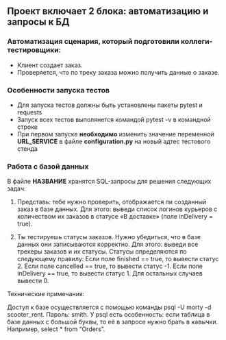 ﻿## Проект включает 2 блока: автоматизацию и запросы к БД
### Автоматизация сценария, который подготовили коллеги-тестировщики:
- Клиент создает заказ.
- Проверяется, что по треку заказа можно получить данные о заказе.

### Особенности запуска тестов
- Для запуска тестов должны быть установлены пакеты pytest и requests
- Запуск всех тестов выполянется командой pytest -v в командной строке
- При первом запуске __необходимо__ изменить значение переменной __URL_SERVICE__ в файле __configuration.py__ 
на новый адтес тестового стенда

### Работа с базой данных

В файле __НАЗВАНИЕ__ хранятся SQL-запросы для решения следующих задач:
1. Представь: тебе нужно проверить, отображается ли созданный заказ в базе данных.
Для этого: выведи список логинов курьеров с количеством их заказов в статусе «В доставке» (поле inDelivery = true). 

2. Ты тестируешь статусы заказов. Нужно убедиться, что в базе данных они записываются корректно.
Для этого: выведи все трекеры заказов и их статусы. 
Статусы определяются по следующему правилу:
Если поле finished == true, то вывести статус 2.
Если поле canсelled == true, то вывести статус -1.
Если поле inDelivery == true, то вывести статус 1.
Для остальных случаев вывести 0.

Технические примечания:

Доступ к базе осуществляется с помощью команды psql -U morty -d scooter_rent. Пароль: smith.
У psql есть особенность: если таблица в базе данных с большой буквы, то её в запросе нужно брать в кавычки. Например, select * from “Orders”.
